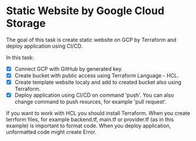 # Static Website by Google Cloud Storage

The goal of this task is create static website on GCP by Terraform and deploy application using CI/CD.

In this task:
- [x] Connect GCP with GitHub by generated key.
- [x] Create bucket with public access using Terraform Language - HCL.
- [x] Create template website localy and add to created bucket also using Terraform.
- [x] Deploy application using CI/CD on command 'push'. You can also change command to push resurces, for example 'pull request'.

If you want to work with HCL you should install Terraform. When you create terrform files, for example backend.tf, main.tf or provider.tf (as in this example) is important to format code. When you deploy application, unformatted code might create Error.

